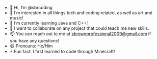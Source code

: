 - 👋 Hi, I’m @sbrcoding
- 👀 I’m interested in all things tech and coding related, as well as art and music!
- 🌱 I’m currently learning Java and C++!
- 💞️ I want to collaborate on any project that could teach me new skills.
- 📫 You can reach out to me at sbrownprofessional2009@gmail.com if you have any questions!
- 😄 Pronouns: He/Him
- ⚡ Fun fact: I first learned to code through Minecraft!
